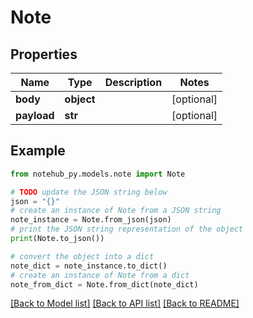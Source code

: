 # Note

## Properties

| Name        | Type       | Description | Notes      |
| ----------- | ---------- | ----------- | ---------- |
| **body**    | **object** |             | [optional] |
| **payload** | **str**    |             | [optional] |

## Example

```python
from notehub_py.models.note import Note

# TODO update the JSON string below
json = "{}"
# create an instance of Note from a JSON string
note_instance = Note.from_json(json)
# print the JSON string representation of the object
print(Note.to_json())

# convert the object into a dict
note_dict = note_instance.to_dict()
# create an instance of Note from a dict
note_from_dict = Note.from_dict(note_dict)
```

[[Back to Model list]](../README.md#documentation-for-models) [[Back to API list]](../README.md#documentation-for-api-endpoints) [[Back to README]](../README.md)
